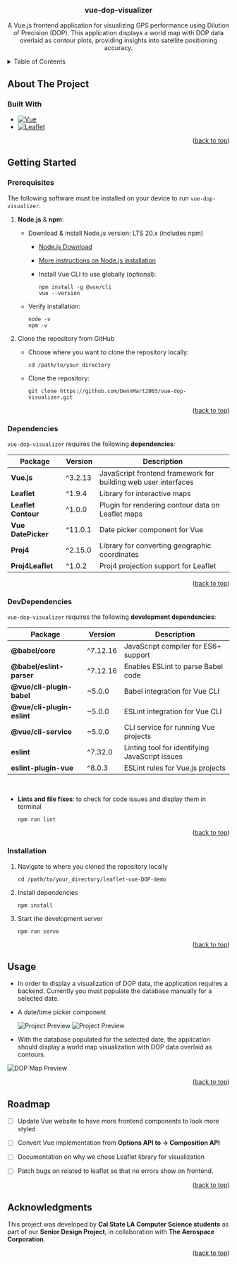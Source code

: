 <a id="readme-top"></a>
<br />
<div align="center">
<h3 align="center">vue-dop-visualizer</h3>

  <p align="center">
    A Vue.js frontend application for visualizing GPS performance using Dilution of Precision (DOP). This application displays a world map with DOP data overlaid as contour plots, providing insights into satellite positioning accuracy.
    <br />
    
  </p>
</div>

<!-- TABLE OF CONTENTS -->
<details>
  <summary>Table of Contents</summary>
  <ol>
    <li>
      <a href="#about-the-project">About The Project</a>
      <ul>
        <li><a href="#built-with">Built With</a></li>
      </ul>
    </li>
    <li>
      <a href="#getting-started">Getting Started</a>
      <ul>
        <li><a href="#prerequisites">Prerequisites</a></li>
        <li><a href="#installation">Installation</a></li>
        <li><a href="#dependencies">Dependencies</a></li>
        <li><a href="#devdependencies">Dev Dependencies</a></li>
      </ul>
    </li>
    <li><a href="#usage">Usage</a></li>
    <li><a href="#roadmap">Roadmap</a></li>
    <li><a href="#acknowledgments">Acknowledgments</a></li>
  </ol>
</details>

## About The Project

### Built With
* [![Vue][Vue.js]][Vue-url]
* [![Leaflet](https://img.shields.io/badge/Leaflet-009900?style=for-the-badge&logo=leaflet&logoColor=white)](https://leafletjs.com/)

<p align="right">(<a href="#readme-top">back to top</a>)</p>

<!-- GETTING STARTED -->
## Getting Started

### Prerequisites
The following software must be installed on your device to run ```vue-dop-visualizer```.

1. **Node.js** & **npm**:

    - Download & install Node.js version: LTS 20.x (includes npm)
        - [Node.js Download](https://nodejs.org/en/download)
        - [More instructions on Node.js installation](https://docs.npmjs.com/downloading-and-installing-node-js-and-npm)
        - Install Vue CLI to use globally (optional):

            ```
            npm install -g @vue/cli
            vue --version
            ```
    - Verify installation:

        ```
        node -v
        npm -v
        ```
2. Clone the repository from GitHub

    - Choose where you want to clone the repository locally:

        ```
        cd /path/to/your_directory
        ```
    - Clone the repository:

        ```
        git clone https://github.com/DennMart2003/vue-dop-visualizer.git
        ```
    <p align="right">(<a href="#readme-top">back to top</a>)</p>

### Dependencies
```vue-dop-visualizer``` requires the following **dependencies**:

| Package | Version | Description |
|---------|---------|-------------|
| **Vue.js** | ^3.2.13 | JavaScript frontend framework for building web user interfaces|
| **Leaflet** | ^1.9.4 | Library for interactive maps |
| **Leaflet Contour** | ^1.0.0 | Plugin for rendering contour data on Leaflet maps |
| **Vue DatePicker** | ^11.0.1 | Date picker component for Vue |
| **Proj4** | ^2.15.0 | Library for converting geographic coordinates |
| **Proj4Leaflet** | ^1.0.2 | Proj4 projection support for Leaflet |
<p align="right">(<a href="#readme-top">back to top</a>)</p>

### DevDependencies
```vue-dop-visualizer``` requires the following **development dependencies**:

| Package | Version | Description |
|---------|---------|-------------|
| **@babel/core** | ^7.12.16 | JavaScript compiler for ES6+ support |
| **@babel/eslint-parser** | ^7.12.16 | Enables ESLint to parse Babel code |
| **@vue/cli-plugin-babel** | ~5.0.0 | Babel integration for Vue CLI |
| **@vue/cli-plugin-eslint** | ~5.0.0 | ESLint integration for Vue CLI |
| **@vue/cli-service** | ~5.0.0 | CLI service for running Vue projects |
| **eslint** | ^7.32.0 | Linting tool for identifying JavaScript issues |
| **eslint-plugin-vue** | ^8.0.3 | ESLint rules for Vue.js projects |

<br>

- **Lints and file fixes**: to check for code issues and display them in terminal

    ```
    npm run lint
    ```

<p align="right">(<a href="#readme-top">back to top</a>)</p>



### Installation
1. Navigate to where you cloned the repository locally

    ```
    cd /path/to/your_directory/leaflet-vue-DOP-demo
    ```

2. Install dependencies
    ```
    npm install
    ```

3. Start the development server
    ```
    npm run serve
    ```
<p align="right">(<a href="#readme-top">back to top</a>)</p>

## Usage

- In order to display a visualization of DOP data, the application requires a backend. Currently you must populate the database manually for a selected date.
- A date/time picker component

    ![Project Preview](images/date-picker-preview.png)
    ![Project Preview](images/date-time-picker-preview.png)

- With the database populated for the selected date, the application should display a world map visualization with DOP data overlaid as contours.


![DOP Map Preview](images/dop-map-preview.png)

<p align="right">(<a href="#readme-top">back to top</a>)</p>

<!-- ROADMAP -->
## Roadmap

- [ ] Update Vue website to have more frontend components to look more styled
- [ ] Convert Vue implementation from **Options API to -> Composition API**
- [ ] Documentation on why we chose Leaflet library for visualization
- [ ] Patch bugs on related to leaflet so that no errors show on frontend.





<p align="right">(<a href="#readme-top">back to top</a>)</p>

## Acknowledgments

This project was developed by **Cal State LA Computer Science students** as part of our **Senior Design Project**, in collaboration with **The Aerospace Corporation**.

<p align="right">(<a href="#readme-top">back to top</a>)</p>




[Vue.js]: https://img.shields.io/badge/Vue.js-35495E?style=for-the-badge&logo=vuedotjs&logoColor=4FC08D
[Vue-url]: https://vuejs.org/



